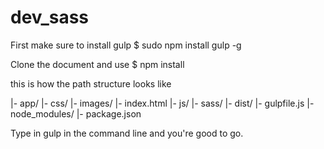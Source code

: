 # dev_sass
First make sure to install gulp $ sudo npm install gulp -g

Clone the document and use $ npm install

this is how the path structure looks like

  |- app/
      |- css/
      |- images/ 
      |- index.html
      |- js/ 
      |- sass/
  |- dist/
  |- gulpfile.js
  |- node_modules/
  |- package.json
  
  Type in gulp in the command line and you're good to go.
